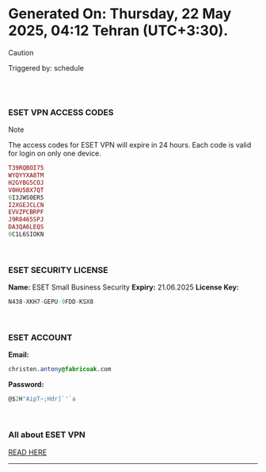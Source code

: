 # Generated On: Thursday, 22 May 2025, 04:12 Tehran (UTC+3:30).

> [!CAUTION]
> Triggered by: schedule

<br><br>

### ESET VPN ACCESS CODES

> [!NOTE]
> The access codes for ESET VPN will expire in 24 hours.
> Each code is valid for login on only one device.

```ruby
T39RQBOI75
WYQYYXA8TM
H2GYBG5COJ
V0HU5BX7QT
0I3JWS0ER5
I2XGEJCLCN
EVVZPCBRPF
J9R8465SPJ
DA3QA6LEQS
0C1L6SIOKN
```

<br>

### ESET SECURITY LICENSE

**Name:** ESET Small Business Security
**Expiry:** 21.06.2025
**License Key:**

```POV-Ray SDL
N438-XKH7-GEPU-9FDD-KSX8
```

<br>

### ESET ACCOUNT

**Email:**

```CSS
christen.antony@fabricoak.com
```

**Password:**

```POV-Ray SDL
@$2H"AipT~;Hdr]`'`a
```

<br>

### All about ESET VPN

[READ HERE](https://t.me/F_NiREvil/2113)

---

<br><br>

